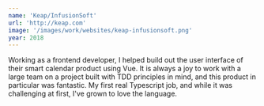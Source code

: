 ```yaml
---
name: 'Keap/InfusionSoft'
url: 'http://keap.com'
image: '/images/work/websites/keap-infusionsoft.png'
year: 2018
---
```

Working as a frontend developer, I helped build out the user interface of their smart calendar product using Vue. It is always a joy to work with a large team on a project built with TDD principles in mind, and this product in particular was fantastic. My first real Typescript job, and while it was challenging at first, I've grown to love the language.
